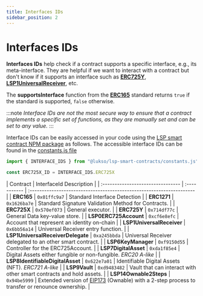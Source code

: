 ```yaml
---
title: Interfaces IDs
sidebar_position: 2
---
```


# Interfaces IDs

**Interfaces IDs** help check if a contract supports a specific interface, e.g., its meta-interface. They are helpful if we want to interact with a contract but don't know if it supports an interface such as **[ERC725Y](https://github.com/ethereum/EIPs/blob/master/EIPS/eip-725.md#erc725y)**, **[LSP1UniversalReceiver](https://github.com/lukso-network/LIPs/blob/main/LSPs/LSP-1-UniversalReceiver.md)**, etc.

The **supportsInterface** function from the **[ERC165](https://eips.ethereum.org/EIPS/eip-165)** standard returns `true` if the standard is supported, `false` otherwise.

:::note
_Interface IDs are not the most secure way to ensure that a contract implements a specific set of functions, as they are manually set and can be set to any value._
:::

Interface IDs can be easily accessed in your code using the [LSP smart contract NPM package](https://www.npmjs.com/package/@lukso/lsp-smart-contracts) as follows. The accessible interface IDs can be found in the [constants.js file](https://github.com/lukso-network/lsp-smart-contracts/blob/main/constants.js)
```js
import { INTERFACE_IDS } from "@lukso/lsp-smart-contracts/constants.js"

const ERC725X_ID = INTERFACE_IDS.ERC725X
```

| Contract                          | InterfaceId   Description                                                            |
| :-------------------------------- | :----------- | :-------------------------------------------------------------------- |
| **ERC165**                        | `0x01ffc9a7` | Standard Interface Detection                                          |
| **ERC1271**                       | `0x1626ba7e` | Standard Signature Validation Method for Contracts.                   |
| **ERC725X**                       | `0x570ef073` | General executor.                                                     |
| **ERC725Y**                       | `0x714df77c` | General Data key-value store.                                         |
| **LSP0ERC725Account**             | `0xcf6e8efc` | Account that represent an identity on-chain                           |
| **LSP1UniversalReceiver**         | `0x6bb56a14` | Universal Receiver entry function.                                    |
| **LSP1UniversalReceiverDelegate** | `0xa245bbda` | Universal Receiver delegated to an other smart contract.              |
| **LSP6KeyManager**                | `0xf9150d55` | Controller for the ERC725Account.                                     |
| **LSP7DigitalAsset**              | `0xda1f85e4` | Digital Assets either fungible or non-fungible. _ERC20 A-like_        |
| **LSP8IdentifiableDigitalAsset**  | `0x622e7a01` | Identifiable Digital Assets (NFT). _ERC721 A-like_                    |
| **LSP9Vault**                     | `0xd9483482` | Vault that can interact with other smart contracts and hold assets.   |
| **LSP14Ownable2Steps**            | `0x94be5999` | Extended version of [EIP173] (Ownable) with a 2-step process to transfer or renounce ownership. |


[EIP173]: https://eips.ethereum.org/EIPS/eip-173